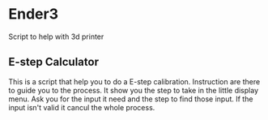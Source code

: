 # Ender3
Script to help with 3d printer
## E-step Calculator

This is a script that help you to do a E-step calibration.
Instruction are there to guide you to the process.
It show you the step to take in the little display menu.
Ask you for the input it need and the step to find those input. 
If the input isn't valid it cancul the whole process. 

